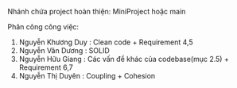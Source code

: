 Nhánh chứa project hoàn thiện: MiniProject hoặc main

Phân công công việc:
1. Nguyễn Khương Duy        :        Clean code  + Requirement 4,5            
2. Nguyễn Văn Dương         :        SOLID       
3. Nguyễn Hữu Giang         :        Các vấn đề khác của codebase(mục 2.5) + Requirement 6,7 
4. Nguyễn Thị Duyên         :        Coupling + Cohesion

